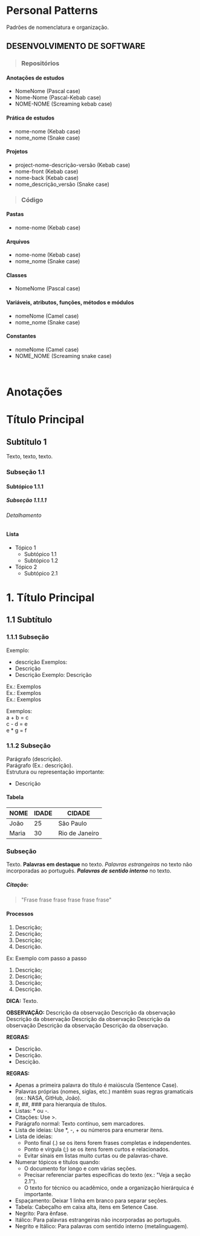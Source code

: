 # Personal Patterns
Padrões de nomenclatura e organização.

## DESENVOLVIMENTO DE SOFTWARE

> ### Repositórios

#### Anotações de estudos
* NomeNome (Pascal case)
* Nome-Nome (Pascal-Kebab case)
* NOME-NOME (Screaming kebab case)

#### Prática de estudos
* nome-nome (Kebab case)
* nome_nome (Snake case)

#### Projetos
* project-nome-descrição-versão (Kebab case)
* nome-front (Kebab case)
* nome-back (Kebab case)
* nome_descrição_versão (Snake case)

> ### Código

#### Pastas
* nome-nome (Kebab case)

#### Arquivos 
* nome-nome (Kebab case)
* nome_nome (Snake case)

#### Classes 
* NomeNome (Pascal case)

#### Variáveis, atributos, funções, métodos e módulos
* nomeNome (Camel case)
* nome_nome (Snake case)

#### Constantes
* nomeNome (Camel case)
* NOME_NOME (Screaming snake case)

<br>

# Anotações

# Título Principal

## Subtítulo 1
Texto, texto, texto.

### Subseção 1.1

#### Subtópico 1.1.1

##### Subseção 1.1.1.1

###### Detalhamento

#### Lista
- Tópico 1
  - Subtópico 1.1
  - Subtópico 1.2
- Tópico 2
  - Subtópico 2.1

# 1. Título Principal

## 1.1 Subtítulo

### 1.1.1 Subseção
Exemplo:
  - descrição
Exemplos:
  - Descrição
  - Descrição
Exemplo: Descrição

Ex.: Exemplos  
Ex.: Exemplos  
Ex.: Exemplos  

Exemplos:  
a + b = c  
c - d = e  
e * g = f  

### 1.1.2 Subseção
Parágrafo (descrição).  
Parágrafo (Ex.: descrição).  
Estrutura ou representação importante:
  - Descrição

#### Tabela

| NOME       | IDADE | CIDADE       |
|------------|-------|--------------|
| João       | 25    | São Paulo    |
| Maria      | 30    | Rio de Janeiro|

### Subseção
Texto.
**Palavras em destaque** no texto.
*Palavras estrangeiras* no texto não incorporadas ao português.
***Palavras de sentido interno*** no texto.

##### Citação:  
> "Frase frase frase frase frase frase"

#### Processos
1. Descrição;
2. Descrição;
3. Descrição;
4. Descrição.

Ex: Exemplo com passo a passo  
1. Descrição;
2. Descrição;
3. Descrição;
4. Descrição.

**DICA:** Texto.

**OBSERVAÇÃO:** Descrição da observação Descrição da observação Descrição da observação Descrição da observação Descrição da observação Descrição da observação Descrição da observação.

**REGRAS:**
- Descrição.
- Descrição.
- Descição.

**REGRAS:**
- Apenas a primeira palavra do título é maiúscula (Sentence Case).
- Palavras próprias (nomes, siglas, etc.) mantêm suas regras gramaticais (ex.: NASA, GitHub, João).
- #, ##, ### para hierarquia de títulos.
- Listas: * ou -.
- Citações: Use >.
- Parágrafo normal: Texto contínuo, sem marcadores.
- Lista de ideias: Use *, -, + ou números para enumerar itens.
- Lista de ideias:
  - Ponto final (.) se os itens forem frases completas e independentes.
  - Ponto e vírgula (;) se os itens forem curtos e relacionados.
  - Evitar sinais em listas muito curtas ou de palavras-chave.
- Numerar tópicos e títulos quando:
  - O documento for longo e com várias seções.
  - Precisar referenciar partes específicas do texto (ex.: "Veja a seção 2.1").
  - O texto for técnico ou acadêmico, onde a organização hierárquica é importante.
- Espaçamento: Deixar 1 linha em branco para separar seções.
- Tabela: Cabeçalho em caixa alta, itens em Setence Case.
- Negrito: 	Para ênfase.
- Itálico: Para palavras estrangeiras não incorporadas ao português.
- Negrito e Itálico: Para palavras com sentido interno (metalinguagem).
